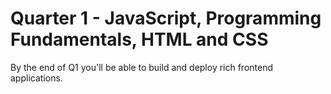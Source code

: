 # Quarter 1 - JavaScript, Programming Fundamentals, HTML and CSS

By the end of Q1 you'll be able to build and deploy rich frontend applications.
